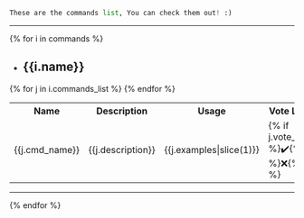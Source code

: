```python
These are the commands list, You can check them out! :)
``` 
***
{% for i in commands %}
- ## __{{i.name}}__

<table>
  <tr>
    <th>Name</th>
    <th>Description</th>
    <th>Usage</th>
    <th>Vote Locked</th>
  </tr>
  {% for j in i.commands_list %}
  <tr>
    <td>{{j.cmd_name}}</td>
    <td>{{j.description}}</td>
    <td>{{j.examples|slice(1)}}</td>
    <td>{% if j.vote_locked %}✔️{% else %}❌{% endif %}</td>
  </tr>
  {% endfor %}
</table>

***
{% endfor %}
